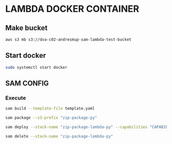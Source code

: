 # LAMBDA DOCKER CONTAINER

## Make bucket

```sh
aws s3 mb s3://dva-c02-andresmup-sam-lambda-test-bucket
```

## Start docker

```sh
sudo systemctl start docker
```
## SAM CONFIG

### Execute

```sh
sam build --template-file template.yaml
```

```sh
sam package --s3-prefix "zip-package-py"
```

```sh
sam deploy --stack-name "zip-package-lambda-py" --capabilities "CAPABILITY_IAM"
```

```sh
sam delete --stack-name "zip-package-lambda-py"
```